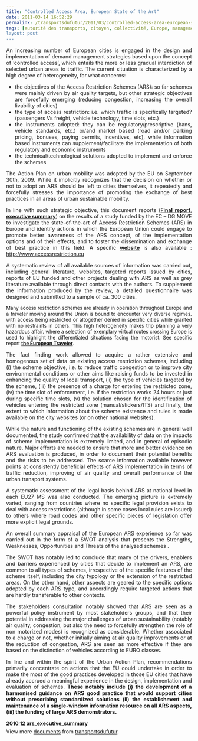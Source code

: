 ```yaml
---
title: "Controlled Access Area, European State of the Art"
date: 2011-03-14 16:52:29
permalink: /transportsdufutur/2011/03/controlled-access-area-european-state-of-the-art.html
tags: [autorité des transports, citoyen, collectivité, Europe, management de la mobilité, multimodes, partage de la voirie, Pay as You Move, péage urbain, qualité de l'air, roadpricing, surveillance]
layout: post
---
```


<p style="text-align: justify">An increasing number of European cities is engaged in the design and implementation of demand management strategies based upon the concept of ‘controlled access’, which entails the more or less gradual interdiction of selected urban areas to traffic. The current situation is characterized by a high degree of heterogeneity, for what concerns:</p> <ul style="text-align: justify"> <li>the objectives of the Access Restriction Schemes (ARS): so far schemes were mainly driven by air quality targets, but other strategic objectives are forcefully emerging (reducing congestion, increasing the overall livability of cities) </li> <li>the type of access restriction: i.e. which traffic is specifically targeted? (passengers Vs freight, vehicle technology, time slots, etc.) </li> <li>the instruments adopted: they can be regulatory/prescriptive (bans, vehicle standards, etc.) or/and market based (road and/or parking pricing, bonuses, paying permits, incentives, etc), while information based instruments can supplement/facilitate the implementation of both regulatory and economic instruments </li> <li>the technical/technological solutions adopted to implement and enforce the schemes </li></ul>  <!--more-->    <p style="text-align: justify">The Action Plan on urban mobility was adopted by the EU on September 30th, 2009. While it implicitly recognizes that the decision on whether or not to adopt an ARS should be left to cities themselves, it repeatedly and forcefully stresses the importance of promoting the exchange of best practices in all areas of urban sustainable mobility.</p> <p style="text-align: justify">In line with such strategic objective, this document reports (<strong><a href="http://ec.europa.eu/transport/urban/studies/doc/2010_12_ars_final_report.pdf">Final report</a></strong>, <strong><a href="http://www.slideshare.net/transportsdufutur/2010-12-arsexecutivesummary">executive summary</a></strong>) on the results of a study funded by the EC – DG MOVE to investigate the state-of-the-art of Access Restriction Schemes (ARS) in Europe and identify actions in which the European Union could engage to promote better awareness of the ARS concept, of the implementation options and of their effects, and to foster the dissemination and exchange of best practice in this field. A specific <strong><a href="http://www.accessrestriction.eu/index.php?option=com_content&view=article&id=26&Itemid=55">website</a></strong> is also available : <a href="http://www.accessrestriction.eu">http://www.accessrestriction.eu</a></p> <p style="text-align: justify">A systematic review of all available sources of information was carried out, including general literature, websites, targeted reports issued by cities, reports of EU funded and other projects dealing with ARS as well as grey literature available through direct contacts with the authors. To supplement the information produced by the review, a detailed questionnaire was designed and submitted to a sample of ca. 300 cities.</p> <p style="text-align: justify"><span style="font-size: small">Many access restriction schemes are already in operation throughout Europe and a traveler moving around the Union is bound to encounter very diverse regimes, with access being restricted or altogether denied in specific cities while granted with no restraints in others. This high heterogeneity makes trip planning a very hazardous affair, where a selection of exemplary virtual routes crossing Europe is used to highlight the differentiated situations facing the motorist. See specific report <strong><a href="http://ec.europa.eu/transport/urban/studies/doc/2010_12_ars_the_european_traveler.pdf" target="_blank">the European Traveler</a></strong>.</span> <p style="text-align: justify">The fact finding work allowed to acquire a rather extensive and homogenous set of data on existing access restriction schemes, including (i) the scheme objective, i.e. to reduce traffic congestion or to improve city environmental conditions or other aims like raising funds to be invested in enhancing the quality of local transport, (ii) the type of vehicles targeted by the scheme, (iii) the presence of a charge for entering the restricted zone, (iv) the time slot of enforcement, i.e. if the restriction works 24 hours or just during specific time slots, (v) the solution chosen for the identification of vehicles entering the restricted zone (manual/stickers/ITS) and finally, the extent to which information about the scheme existence and rules is made available on the city websites (or on other national websites).</p> <p style="text-align: justify">While the nature and functioning of the existing schemes are in general well documented, the study confirmed that the availability of data on the impacts of scheme implementation is extremely limited, and in general of episodic nature. Major efforts are needed to ensure that more and better evidence on ARS evaluation is produced, in order to document their potential benefits and the risks to be addressed. The scarce information available however points at consistently beneficial effects of ARS implementation in terms of traffic reduction, improving of air quality and overall performance of the urban transport systems.</p> <p style="text-align: justify">A systematic assessment of the legal basis behind ARS at national level in each EU27 MS was also conducted. The emerging picture is extremely varied, ranging from countries where no specific legal provision exists to deal with access restrictions (although in some cases local rules are issued) to others where road codes and other specific pieces of legislation offer more explicit legal grounds.</p> <p style="text-align: justify">An overall summary appraisal of the European ARS experience so far was carried out in the form of a SWOT analysis that presents the Strengths, Weaknesses, Opportunities and Threats of the analyzed schemes .</p> <p style="text-align: justify">The SWOT has notably led to conclude that many of the drivers, enablers and barriers experienced by cities that decide to implement an ARS, are common to all types of schemes, irrespective of the specific features of the scheme itself, including the city typology or the extension of the restricted areas. On the other hand, other aspects are geared to the specific options adopted by each ARS type, and accordingly require targeted actions that are hardly transferable to other contexts.</p> <p style="text-align: justify">The stakeholders consultation notably showed that ARS are seen as a powerful policy instrument by most stakeholders groups, and that their potential in addressing the major challenges of urban sustainability (notably air quality, congestion, but also the need to forcefully strengthen the role of non motorized modes) is recognized as considerable. Whether associated to a charge or not, whether initially aiming at air quality improvements or at the reduction of congestion, ARS are seen as more effective if they are based on the distinction of vehicles according to EURO classes.</p> <p style="text-align: justify">In line and within the spirit of the Urban Action Plan, recommendations primarily concentrate on actions that the EU could undertake in order to make the most of the good practices developed in those EU cities that have already accrued a meaningful experience in the design, implementation and evaluation of schemes. <strong>These notably include (i) the development of a harmonised guidance on ARS good practice that would support cities without prescribing standardized solutions (ii) the establishment and maintenance of a single-window information resource on all ARS aspects, (iii) the funding of large ARS demonstrators.</strong></p> <div id="__ss_7259627" style="width: 477px"><strong style="margin: 12px 0 4px"><a href="http://www.slideshare.net/transportsdufutur/2010-12-arsexecutivesummary" title="2010 12 ars_executive_summary">2010 12 ars_executive_summary</a></strong>        <div style="padding: 5px 0 12px">View more <a href="http://www.slideshare.net/">documents</a> from <a href="http://www.slideshare.net/transportsdufutur">transportsdufutur</a>.</div> </div> </p>
